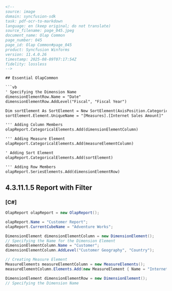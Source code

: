 ```html
<!-- 
source: image
domain: syncfusion-sdk
task: pdf-ocr-to-markdown
language: en (keep original; do not translate)
source_filename: page_045.jpeg
document_name: Olap Common
page_number: 045
page_id: Olap Common#page_045
product: Syncfusion Winforms
version: 11.4.0.26
timestamp: 2025-08-09T07:17:54Z
fidelity: lossless
-->

## Essential OlapCommon

```vb
' Specifying the Dimension Name
dimensionElementRow.Name = "Date"
dimensionElementRow.AddLevel("Fiscal", "Fiscal Year")

Dim sortElement As SortElement = New SortElement(AxisPosition.Categorical, SortOrder.BDESC, True)
sortElement.Element.UniqueName = "[Measures].[Internet Sales Amount]"

''' Adding Column Members
olapReport.CategoricalElements.Add(dimensionElementColumn)

''' Adding Measure Element
olapReport.CategoricalElements.Add(measureElementColumn)

' Adding Sort Element
olapReport.CategoricalElements.Add(sortElement)

''' Adding Row Members
olapReport.SeriesElements.Add(dimensionElementRow)
```

## 4.3.11.1.5 Report with Filter

### [C#]

```csharp
OlapReport olapReport = new OlapReport();

olapReport.Name = "Customer Report";
olapReport.CurrentCubeName = "Adventure Works";

DimensionElement dimensionElementColumn = new DimensionElement();
// Specifying the Name for the Dimension Element
dimensionElementColumn.Name = "Customer";
dimensionElementColumn.AddLevel("Customer Geography", "Country");

// Creating Measure Element
MeasureElements measureElementColumn = new MeasureElements();
measureElementColumn.Elements.Add(new MeasureElement { Name = "Internet Sales Amount" });

DimensionElement dimensionElementRow = new DimensionElement();
// Specifying the Dimension Name
```
```